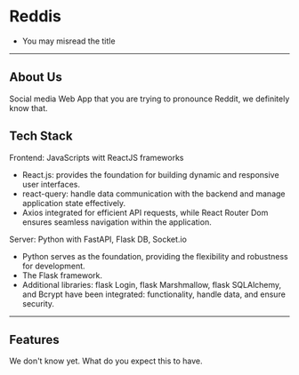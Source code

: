 # Reddis 
- You may misread the title
---
## About Us
Social media Web App that you are trying to pronounce Reddit, we definitely know that.

## Tech Stack
Frontend: JavaScripts witt ReactJS frameworks
- React.js: provides the foundation for building dynamic and responsive user interfaces.
- react-query: handle data communication with the backend and manage application state effectively.
- Axios integrated for efficient API requests, while React Router Dom ensures seamless navigation within the application.

Server: Python with FastAPI, Flask DB, Socket.io
- Python serves as the foundation, providing the flexibility and robustness for development. 
- The Flask framework.
- Additional libraries: flask Login, flask Marshmallow, flask SQLAlchemy, and Bcrypt have been integrated: functionality, handle data, and ensure security.
---
## Features
We don't know yet. What do you expect this to have.

